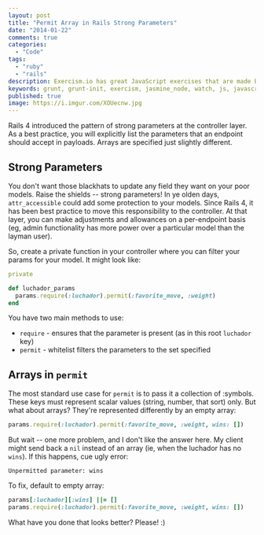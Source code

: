 ```yaml
---
layout: post
title: "Permit Array in Rails Strong Parameters"
date: "2014-01-22"
comments: true
categories:
  - "Code"
tags:
  - "ruby"
  - "rails"
description: Exercism.io has great JavaScript exercises that are made better by a better test runner.  Use grunt-init to set up.
keywords: grunt, grunt-init, exercism, jasmine_node, watch, js, javascript
published: true
image: https://i.imgur.com/XOUecnw.jpg
---
```


Rails 4 introduced the pattern of strong parameters at the controller layer.  As a best practice, you will explicitly list the parameters that an endpoint should accept in payloads.  Arrays are specified just slightly different.

<!--more-->

## Strong Parameters

You don't want those blackhats to update any field they want on your poor models.  Raise the shields -- strong parameters!  In ye olden days, `attr_accessible` could add some protection to your models.  Since Rails 4, it has been best practice to move this responsibility to the controller.  At that layer, you can make adjustments and allowances on a per-endpoint basis (eg, admin functionality has more power over a particular model than the layman user).

So, create a private function in your controller where you can filter your params for your model.  It might look like:

```ruby
private

def luchador_params
  params.require(:luchador).permit(:favorite_move, :weight)
end
```

You have two main methods to use:

- `require` - ensures that the parameter is present (as in this root `luchador` key)
- `permit` - whitelist filters the parameters to the set specified

## Arrays in `permit`

The most standard use case for `permit` is to pass it a collection of :symbols.  These keys must represent scalar values (string, number, that sort) only.  But what about arrays?  They're represented differently by an empty array:

```ruby
params.require(:luchador).permit(:favorite_move, :weight, wins: [])
```

But wait -- one more problem, and I don't like the answer here.  My client might send back a `nil` instead of an array (ie, when the luchador has no `wins`).  If this happens, cue ugly error:

```text
Unpermitted parameter: wins
```

To fix, default to empty array:

```ruby
params[:luchador][:wins] ||= []
params.require(:luchador).permit(:favorite_move, :weight, wins: [])
```

What have you done that looks better?  Please! :)
